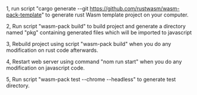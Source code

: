 1, run script "cargo generate --git https://github.com/rustwasm/wasm-pack-template" to generate rust Wasm template project on your computer.

2, Run script "wasm-pack build" to build project and generate a directory named "pkg" containing generated files which will be imported to javascript

3,  Rebuild project using script "wasm-pack build" when you do any modification on rust code afterwards. 

4, Restart web server using command "nom run start" when you do any modification on javascript code.

5, Run script "wasm-pack test --chrome --headless" to generate test directory.
